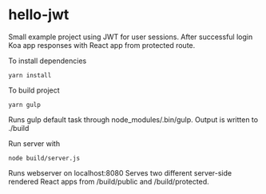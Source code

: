 # hello-jwt

Small example project using JWT for user sessions. After successful login Koa app responses with React app from protected route.

To install dependencies
```
yarn install
```

To build project
```
yarn gulp
```
Runs gulp default task through node_modules/.bin/gulp.
Output is written to ./build

Run server with
```
node build/server.js
```
Runs webserver on localhost:8080
Serves two different server-side rendered React apps from /build/public and /build/protected.

